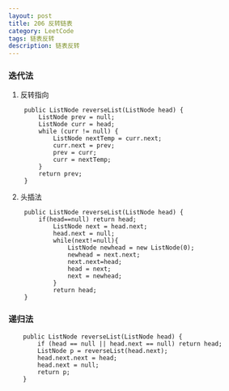 ```yaml
---
layout: post
title: 206 反转链表
category: LeetCode
tags: 链表反转
description: 链表反转
---
```


### 迭代法
1. 反转指向

        public ListNode reverseList(ListNode head) {
            ListNode prev = null;
            ListNode curr = head;
            while (curr != null) {
                ListNode nextTemp = curr.next;
                curr.next = prev;
                prev = curr;
                curr = nextTemp;
            }
            return prev;
        }

2. 头插法

        public ListNode reverseList(ListNode head) {
            if(head==null) return head;
                ListNode next = head.next;
                head.next = null;
                while(next!=null){
                    ListNode newhead = new ListNode(0);
                    newhead = next.next;
                    next.next=head;
                    head = next;
                    next = newhead;
                }
                return head;
        }

### 递归法

        public ListNode reverseList(ListNode head) {
            if (head == null || head.next == null) return head;
            ListNode p = reverseList(head.next);
            head.next.next = head;
            head.next = null;
            return p;
        }
